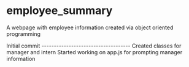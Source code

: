 # employee_summary

A webpage with employee information created via object oriented programming

Initial commit ------------------------------------
Created classes for manager and intern
Started working on app.js for prompting manager information
